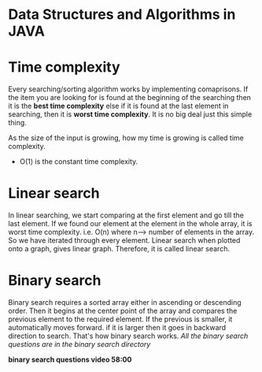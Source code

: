 # Data Structures and Algorithms in JAVA

# Time complexity
Every searching/sorting algorithm works by implementing comaprisons. If the item you are looking for is found at the beginning of the searching then it is the **best time complexity** else if it is found at the last element in searching, then it is **worst time complexity**. It is no big deal just this simple thing.

As the size of the input is growing, how my time is growing is called time complexity.
* O(1) is the constant time complexity.

# Linear search
In linear searching, we start comparing at the first element and go till the last element. If we found our element at the element in the whole array, it is worst time complexity. i.e. O(n) where n--> number of elements in the array. So we have iterated through every element. Linear search when plotted onto a graph, gives linear graph. Therefore, it is called linear search.
# Binary search
Binary search requires a sorted array either in ascending or descending order. Then it begins at the center point of the array and compares the previous element to the required element. If the previous is smaller, it automatically moves forward. if it is larger then it goes in backward direction to search. That's how binary search works.
*All the binary search questions are in the binary search directory*

**binary search questions video 58:00**